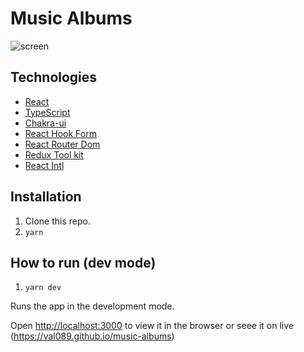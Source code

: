 # Music Albums

![screen](https://user-images.githubusercontent.com/30775271/196053235-1e555437-330b-4d95-a654-75bc089157f5.JPG)


## Technologies

- [React](https://reactjs.org/)
- [TypeScript](https://www.typescriptlang.org/)
- [Chakra-ui](https://chakra-ui.com//)
- [React Hook Form](https://react-hook-form.com/)
- [React Router Dom](https://reactrouter.com/)
- [Redux Tool kit](https://redux-toolkit.js.org/)
- [React Intl](https://formatjs.io/docs/getting-started/installation/)

## Installation
1. Clone this repo.
2. `yarn`

## How to run (dev mode)

1. `yarn dev`

Runs the app in the development mode.

Open [http://localhost:3000](http://localhost:3000) to view it in the browser or seee it
on live (https://val089.github.io/music-albums)
